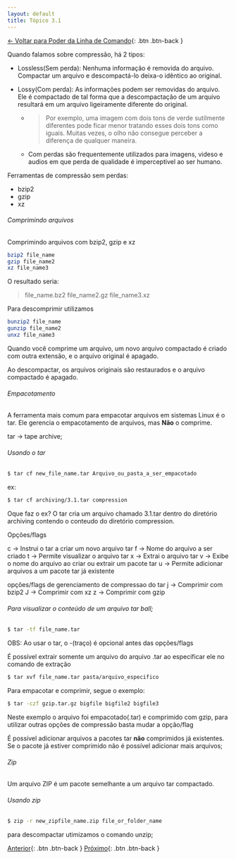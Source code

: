 ```yaml
---
layout: default 
title: Tópico 3.1
---
```


[← Voltar para Poder da Linha de Comando](/linux-essentials/01-book-lpi/Topico-03-Poder-da-Linha-de-Comando/){: .btn .btn-back }


Quando falamos sobre compressão, há 2 tipos:

* Lossless(Sem perda): Nenhuma informação é removida do arquivo. Compactar um arquivo e descompactá-lo deixa-o idêntico ao original.    

* Lossy(Com perda): As informações podem ser removidas do arquivo. Ele é compactado de tal forma que a descompactação de um arquivo resultará em um arquivo ligeiramente diferente do original.
    * > Por exemplo, uma imagem com dois tons de verde sutilmente diferentes pode ficar menor tratando esses dois tons como iguais. Muitas vezes, o olho não consegue perceber a diferença de qualquer maneira.
    * Com perdas são frequentemente utilizados para imagens, videso e audios em que perda de qualidade é imperceptivel ao ser humano.

Ferramentas de compressão sem perdas:
* bzip2
* gzip
* xz

###### Comprimindo arquivos

Comprimindo arquivos com bzip2, gzip e xz
```sh
bzip2 file_name
gzip file_name2
xz file_name3
```
O resultado seria:
> file_name.bz2
> file_name2.gz
> file_name3.xz

Para descomprimir utilizamos
```sh
bunzip2 file_name
gunzip file_name2
unxz file_name3
```

Quando você comprime um arquivo, um novo arquivo compactado é criado com outra extensão, e o arquivo original é apagado.

Ao descompactar, os arquivos originais são restaurados e o arquivo compactado é apagado.

###### Empacotamento
A ferramenta mais comum para empacotar arquivos em sistemas Linux é o tar. Ele gerencia o empacotamento de arquivos, mas **Não** o comprime.

tar -> tape archive;

###### Usando o tar

```sh
$ tar cf new_file_name.tar Arquivo_ou_pasta_a_ser_empacotado
```
ex:
```sh
$ tar cf archiving/3.1.tar compression
```
Oque faz o ex? O tar cria um arquivo chamado 3.1.tar dentro do diretório archiving contendo o conteudo do diretório compression.

Opções/flags

c -> Instrui o tar a criar um novo arquivo tar
f -> Nome do arquivo a ser criado
t -> Permite visualizar o arquivo tar
x -> Extrai o arquivo tar
v -> Exibe o nome do arquivo ao criar ou extrair um pacote tar
u -> Permite adicionar arquivos a um pacote tar já existente

opções/flags de gerenciamento de compressao do tar
j -> Comprimir com bzip2
J -> Comprimir com xz
z -> Comprimir com gzip


###### Para visualizar o conteúdo de um arquivo tar ball;
```sh
$ tar -tf file_name.tar
```

OBS: Ao usar o tar, o -(traço) é opcional antes das opções/flags

É possível extrair somente um arquivo do arquivo .tar ao especificar ele no comando de extração
```sh
$ tar xvf file_name.tar pasta/arquivo_especifico
```

Para empacotar e comprimir, segue o exemplo:
```sh
$ tar -czf gzip.tar.gz bigfile bigfile2 bigfile3
```
Neste exemplo o arquivo foi empacotado(.tar) e comprimido com gzip, para utilizar outras opções de compressão basta mudar a opção/flag

É possível adicionar arquivos a pacotes tar **não** comprimidos já existentes.
Se o pacote já estiver comprimido não é possível adicionar mais arquivos;

###### Zip
Um arquivo ZIP é um pacote semelhante a um arquivo tar compactado.

###### Usando zip

```sh
$ zip -r new_zipfile_name.zip file_or_folder_name
```

para descompactar utimizamos o comando unzip;

[Anterior](/linux-essentials/01-book-lpi/Topico-02-Caminho1-Linux/2.1-BasicoDaLinhaDeComando){: .btn .btn-back }
[Próximo](/linux-essentials/01-book-lpi/Topico-02-Caminho1-Linux/2.3-UsandoDiretoriosAndListandoArquivos){: .btn .btn-back }